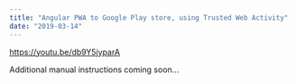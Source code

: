 ```yaml
---
title: "Angular PWA to Google Play store, using Trusted Web Activity"
date: "2019-03-14"
---
```


https://youtu.be/db9Y5jyparA

Additional manual instructions coming soon...
